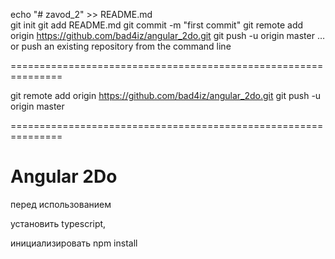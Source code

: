 echo "# zavod_2" >> README.md<br/>
git init
git add README.md
git commit -m "first commit"
git remote add origin https://github.com/bad4iz/angular_2do.git
git push -u origin master
…or push an existing repository from the command line

===============================================================

git remote add origin https://github.com/bad4iz/angular_2do.git
git push -u origin master

===============================================================

# Angular 2Do
 перед использованием

установить typescript,  

  инициализировать  npm install
